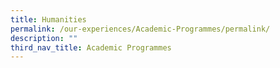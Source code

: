 ```yaml
---
title: Humanities
permalink: /our-experiences/Academic-Programmes/permalink/
description: ""
third_nav_title: Academic Programmes
---
```

